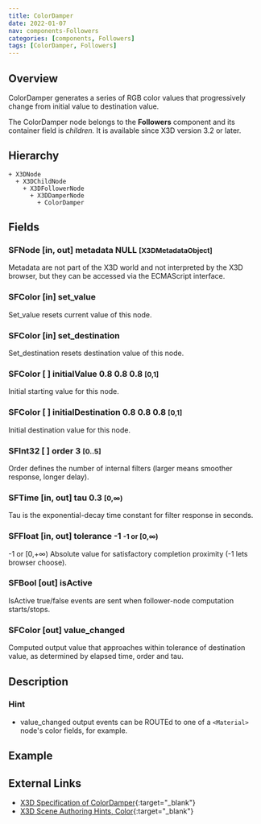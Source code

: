 ```yaml
---
title: ColorDamper
date: 2022-01-07
nav: components-Followers
categories: [components, Followers]
tags: [ColorDamper, Followers]
---
```

<style>
.post h3 {
  word-spacing: 0.2em;
}
</style>

## Overview

ColorDamper generates a series of RGB color values that progressively change from initial value to destination value.

The ColorDamper node belongs to the **Followers** component and its container field is *children.* It is available since X3D version 3.2 or later.

## Hierarchy

```
+ X3DNode
  + X3DChildNode
    + X3DFollowerNode
      + X3DDamperNode
        + ColorDamper
```

## Fields

### SFNode [in, out] **metadata** NULL <small>[X3DMetadataObject]</small>

Metadata are not part of the X3D world and not interpreted by the X3D browser, but they can be accessed via the ECMAScript interface.

### SFColor [in] **set_value**

Set_value resets current value of this node.

### SFColor [in] **set_destination**

Set_destination resets destination value of this node.

### SFColor [ ] **initialValue** 0.8 0.8 0.8 <small>[0,1]</small>

Initial starting value for this node.

### SFColor [ ] **initialDestination** 0.8 0.8 0.8 <small>[0,1]</small>

Initial destination value for this node.

### SFInt32 [ ] **order** 3 <small>[0..5]</small>

Order defines the number of internal filters (larger means smoother response, longer delay).

### SFTime [in, out] **tau** 0.3 <small>[0,∞)</small>

Tau is the exponential-decay time constant for filter response in seconds.

### SFFloat [in, out] **tolerance** -1 <small>-1 or [0,∞)</small>

-1 or [0,+∞) Absolute value for satisfactory completion proximity (-1 lets browser choose).

### SFBool [out] **isActive**

IsActive true/false events are sent when follower-node computation starts/stops.

### SFColor [out] **value_changed**

Computed output value that approaches within tolerance of destination value, as determined by elapsed time, order and tau.

## Description

### Hint

- value_changed output events can be ROUTEd to one of a `<Material>` node's color fields, for example.

## Example

<x3d-canvas src="https://create3000.github.io/media/examples/Followers/ColorDamper/ColorDamper.x3d"></x3d-canvas>

## External Links

- [X3D Specification of ColorDamper](https://www.web3d.org/documents/specifications/19775-1/V4.0/Part01/components/followers.html#ColorDamper){:target="_blank"}
- [X3D Scene Authoring Hints, Color](https://www.web3d.org/x3d/content/examples/X3dSceneAuthoringHints.html#Color){:target="_blank"}
